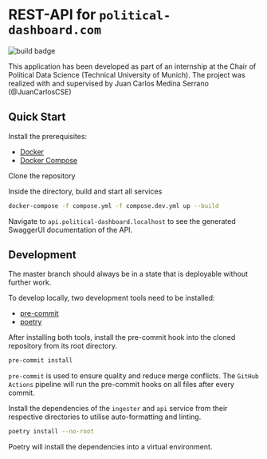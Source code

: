 # REST-API for `political-dashboard.com`

![build badge](https://github.com/nikstur/political-dashboard-api/workflows/build/badge.svg)

This application has been developed as part of an internship at the Chair of Political
Data Science (Technical University of Munich). The project was realized with and
supervised by Juan Carlos Medina Serrano (@JuanCarlosCSE)

## Quick Start

Install the prerequisites:

- [Docker](https://docs.docker.com/engine/install/)
- [Docker Compose](https://docs.docker.com/compose/install/)

Clone the repository

Inside the directory, build and start all services

```bash
docker-compose -f compose.yml -f compose.dev.yml up --build
```

Navigate to `api.political-dashboard.localhost` to see the generated SwaggerUI
documentation of the API.

## Development

The master branch should always be in a state that is deployable without further work.

To develop locally, two development tools need to be installed:

- [pre-commit](https://pre-commit.com/#installation)
- [poetry](https://python-poetry.org/docs/#installation)

After installing both tools, install the pre-commit hook into the cloned
repository from its root directory.

```bash
pre-commit install
```

`pre-commit` is used to ensure quality and reduce merge conflicts. The
`GitHub Actions` pipeline will run the pre-commit hooks on all files after every
commit.

Install the dependencies of the `ingester` and `api` service from their
respective directories to utilise auto-formatting and linting.

```bash
poetry install --no-root
```

Poetry will install the dependencies into a virtual environment.
